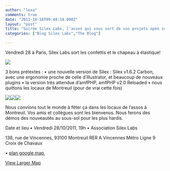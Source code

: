 ```yaml
---
author: "lexa"
comments: true
date: "2011-10-18T09:48:18.000Z"
layout: "post"
title: "Soirée Silex Labs, l'assos qui vous sort de vos projets open source"
categories: ["Blog Silex Labs","The Blog"]

---
```

Vendredi 28 à Paris, Silex Labs sort les confettis et le chapeau à élastique!

![](https://www.silexlabs.org/wp-content/uploads/2009/06/after_the_cocktail_silex.png)

3 bons prétextes :
• une nouvelle version de Silex : Silex v1.6.2 Carbon, avec une ergonomie proche de celle d’illustrator, et beaucoup de nouveaux plugins
• la version très attendue d’amfPHP, amfPHP v2.0 Reloaded
• nous quittons les locaux de Montreuil (pour de vrai cette fois)

![](https://www.silexlabs.org/wp-content/uploads/2011/10/amf_new_logo-300x82.png)![](https://www.silexlabs.org/wp-content/uploads/2011/10/logofondblanc-300x228.png)![](https://www.silexlabs.org/wp-content/uploads/2011/10/silex-logo-300x187.jpg)

<!-- more -->Nous convions tout le monde à fêter ça dans les locaux de l’assos à Montreuil. Vos amis et collègues sont les bienvenus. Nous ferons des démos des nouveautés au sous-sol pour les plus hardis.

Date et lieu
• Vendredi 28/10/2011, 19h
• Association Silex Labs


138, rue de Vincennes, 93100 Montreuil
RER A Vincennes
Métro Ligne 9 Croix de Chavaux


• [plan google map ](http://www.google.com/maps/place?hl=en&q=&near=&mrt=yp&fb=1&cid=4769838128301823090)


[View Larger Map](http://www.google.com/maps?hl=en&q=Association+Silex+Labs&near=&mrt=yp&fb=1&ie=UTF8&view=map&cid=4769838128301823090&hq=Association+Silex+Labs&hnear=&ll=48.851565,2.434609&spn=0.006295,0.006295&t=m&vpsrc=0&iwloc=A&source=embed)


